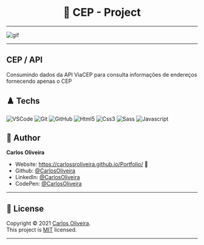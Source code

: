 <h1 align="center"> 🏴󠁧󠁢󠁥󠁮󠁧󠁿 CEP - Project </h1>

---
![gif](https://user-images.githubusercontent.com/63623377/124982918-ae654080-e00d-11eb-8921-3a2e8899c18a.gif)

---

## CEP / API

Consumindo dados da API ViaCEP para consulta informações de endereços fornecendo apenas o CEP

## ♟️ Techs

![VSCode](https://img.shields.io/badge/-VSCode-0085D1?style=flat-square&logo=visual-studio-code&logoColor=white)
![Git](https://img.shields.io/badge/-Git-F05032?style=flat-square&logo=git&logoColor=white)
![GitHub](https://img.shields.io/badge/-GitHub-212121?style=flat-square&logo=GitHub&logoColor=white)
![Html5](https://img.shields.io/badge/-Html5-DD4B25?style=flat-square&logo=Html5&logoColor=white)
![Css3](https://img.shields.io/badge/-Css3-146EB0?style=flat-square&logo=Css3&logoColor=white)
![Sass](https://img.shields.io/badge/-Sass-C76494?style=flat-square&logo=Sass&logoColor=white)
![Javascript](https://img.shields.io/badge/-Javascript-EFD81D?style=flat-square&logo=Javascript&logoColor=black)



## 👤 Author

**Carlos Oliveira**

- Website: https://carlossroliveira.github.io/Portfolio/ 🖤
- Github: [@CarlosOliveira](https://github.com/carlossroliveira)
- LinkedIn: [@CarlosOliveira](https://www.linkedin.com/in/carlos-oliveira-ab93941a1/)
- CodePen: [@CarlosOliveira](https://codepen.io/carlosjs)

---

## 📝 License

Copyright © 2021 [Carlos Oliveira](https://github.com/carlossroliveira).<br />
This project is [MIT](https://opensource.org/licenses/MIT) licensed.

---
